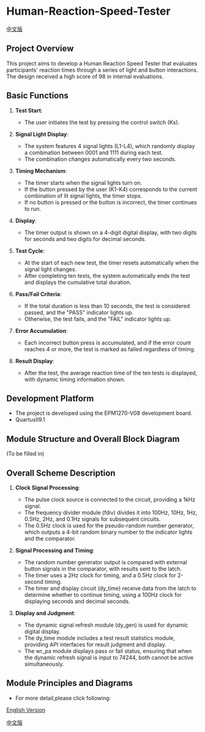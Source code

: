 # Human-Reaction-Speed-Tester

[中文版](./README_CN.md)

## Project Overview

This project aims to develop a Human Reaction Speed Tester that evaluates participants' reaction times through a series of light and button interactions. The design received a high score of 98 in internal evaluations.

## Basic Functions

1. **Test Start**:

   - The user initiates the test by pressing the control switch (Ks).

2. **Signal Light Display**:

   - The system features 4 signal lights (L1-L4), which randomly display a combination between 0001 and 1111 during each test.
   - The combination changes automatically every two seconds.

3. **Timing Mechanism**:

   - The timer starts when the signal lights turn on.
   - If the button pressed by the user (K1-K4) corresponds to the current combination of lit signal lights, the timer stops.
   - If no button is pressed or the button is incorrect, the timer continues to run.

4. **Display**:

   - The timer output is shown on a 4-digit digital display, with two digits for seconds and two digits for decimal seconds.

5. **Test Cycle**:

   - At the start of each new test, the timer resets automatically when the signal light changes.
   - After completing ten tests, the system automatically ends the test and displays the cumulative total duration.

6. **Pass/Fail Criteria**:

   - If the total duration is less than 10 seconds, the test is considered passed, and the "PASS" indicator lights up.
   - Otherwise, the test fails, and the "FAIL" indicator lights up.

7. **Error Accumulation**:

   - Each incorrect button press is accumulated, and if the error count reaches 4 or more, the test is marked as failed regardless of timing.

8. **Result Display**:
   - After the test, the average reaction time of the ten tests is displayed, with dynamic timing information shown.

## Development Platform

- The project is developed using the EPM1270-V08 development board.
- QuartusII9.1

## Module Structure and Overall Block Diagram

(To be filled in)

## Overall Scheme Description

1. **Clock Signal Processing**:

   - The pulse clock source is connected to the circuit, providing a 1kHz signal.
   - The frequency divider module (fdiv) divides it into 100Hz, 10Hz, 1Hz, 0.5Hz, 2Hz, and 0.1Hz signals for subsequent circuits.
   - The 0.5Hz clock is used for the pseudo-random number generator, which outputs a 4-bit random binary number to the indicator lights and the comparator.

2. **Signal Processing and Timing**:

   - The random number generator output is compared with external button signals in the comparator, with results sent to the latch.
   - The timer uses a 2Hz clock for timing, and a 0.5Hz clock for 2-second timing.
   - The timer and display circuit (dy_time) receive data from the latch to determine whether to continue timing, using a 100Hz clock for displaying seconds and decimal seconds.

3. **Display and Judgment**:
   - The dynamic signal refresh module (dy_gen) is used for dynamic digital display.
   - The dy_time module includes a test result statistics module, providing API interfaces for result judgment and display.
   - The wr_pa module displays pass or fail status, ensuring that when the dynamic refresh signal is input to 74244, both cannot be active simultaneously.

## Module Principles and Diagrams

- For more detail,please click following:

[English Version](./Design-EN.md)

[中文版](./Design-CN.md)
